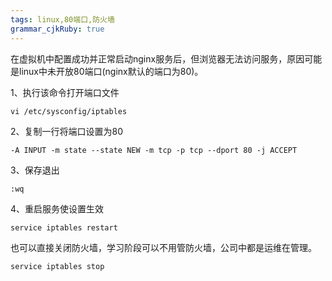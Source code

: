 ```yaml
---
tags: linux,80端口,防火墙
grammar_cjkRuby: true
---
```


在虚拟机中配置成功并正常启动nginx服务后，但浏览器无法访问服务，原因可能是linux中未开放80端口(nginx默认的端口为80)。

1、执行该命令打开端口文件

``` nginx
vi /etc/sysconfig/iptables
```
2、复制一行将端口设置为80

``` nginx
-A INPUT -m state --state NEW -m tcp -p tcp --dport 80 -j ACCEPT
```

3、保存退出

``` nginx
:wq
```

4、重启服务使设置生效

``` nginx
service iptables restart
```

也可以直接关闭防火墙，学习阶段可以不用管防火墙，公司中都是运维在管理。

``` nginx
service iptables stop
```